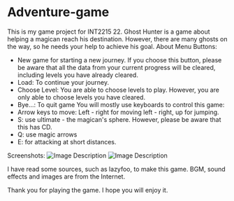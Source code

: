 # Adventure-game
This is my game project for INT2215 22.
Ghost Hunter is a game about helping a magican reach his destination. However, there are many ghosts on the way, so he needs your help to achieve his goal.
About Menu Buttons:
- New game for starting a new journey. If you choose this button, please be aware that all the data from your current progress will be cleared, including levels you have already cleared.
- Load: To continue your journey.
- Choose Level: You are able to choose levels to play. However, you are only able to choose levels you have cleared.
- Bye...: To quit game
You will mostly use keyboards to control this game:
- Arrow keys to move: Left - right for moving left - right, up for jumping.
- S: use ultimate - the magican's sphere. However, please be aware that this has CD.
- Q: use magic arrows
- E: for attacking at short distances.

Screenshots:
![Image Description](https://github.com/nalgnaohel/Adventure-game/blob/main/Screen%20Shot%202024-03-14%20at%2015.04.30.png)
![Image Description](https://github.com/nalgnaohel/Adventure-game/blob/main/Screen%20Shot%202024-03-14%20at%2015.04.35.png)


I have read some sources, such as lazyfoo, to make this game. BGM, sound effects and images are from the Internet.

Thank you for playing the game. I hope you will enjoy it.
